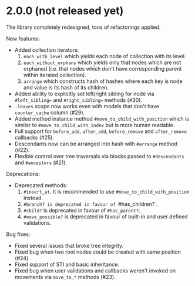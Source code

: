 # 2.0.0 (not released yet)

The library completely redesigned, tons of refactorings applied.

New features:

* Added collection iterators:
  1. `each_with_level` which yields each node of collection with its level.
  2. `each_without_orphans` which yields only that nodes which are not orphaned
     (i.e. that nodes which don't have corresponding parent within iterated collection).
  3. `arrange` which constructs hash of hashes where each key is node and value
     is its hash of its children.
* Added ability to explicitly set left/right sibling for node via
  `#left_sibling=` and `#right_sibling=` methods (#30).
* `.leaves` scope now works even with models that don't have `counter_cache` column (#29).
* Added method instance method `#move_to_child_with_position`
  which is similar to `#move_to_child_with_index` but is more human readable.
* Full support for `before_add`, `after_add`, `before_remove` and `after_remove`
  callbacks (#25).
* Descendants now can be arranged into hash with `#arrange` method (#22).
* Flexible control over tree traversals via blocks passed to `#descendants`
  and `#ancestors` (#21).

Deprecations:
* Deprecated methods:
  1. `#insert_at`. It is recommended to use `#move_to_child_with_position` instead.
  2. `#branch? is deprecated in favour of `#has_children?`.
  3. `#child?` is deprecated in favour of `#has_parent?`.
  4. `#move_possible?` is deprecated in favour of built-in and user defined validations.

Bug fixes:

* Fixed several issues that broke tree integrity.
* Fixed bug when two root nodes could be created with same position (#24).
* Fixed support of STI and basic inheritance.
* Fixed bug when user validations and callbacks weren't invoked on movements
  via `move_to_*` methods (#23).